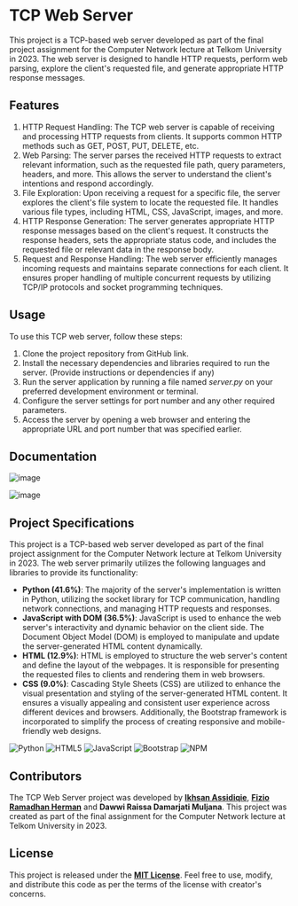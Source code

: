 # TCP Web Server

This project is a TCP-based web server developed as part of the final project assignment for the Computer Network lecture at Telkom University in 2023. The web server is designed to handle HTTP requests, perform web parsing, explore the client's requested file, and generate appropriate HTTP response messages.

## Features
1. HTTP Request Handling: The TCP web server is capable of receiving and processing HTTP requests from clients. It supports common HTTP methods such as GET, POST, PUT, DELETE, etc.
2. Web Parsing: The server parses the received HTTP requests to extract relevant information, such as the requested file path, query parameters, headers, and more. This allows the server to understand the client's intentions and respond accordingly.
3. File Exploration: Upon receiving a request for a specific file, the server explores the client's file system to locate the requested file. It handles various file types, including HTML, CSS, JavaScript, images, and more.
4. HTTP Response Generation: The server generates appropriate HTTP response messages based on the client's request. It constructs the response headers, sets the appropriate status code, and includes the requested file or relevant data in the response body.
5. Request and Response Handling: The web server efficiently manages incoming requests and maintains separate connections for each client. It ensures proper handling of multiple concurrent requests by utilizing TCP/IP protocols and socket programming techniques.

## Usage
To use this TCP web server, follow these steps:

1. Clone the project repository from GitHub link.
2. Install the necessary dependencies and libraries required to run the server. (Provide instructions or dependencies if any)
3. Run the server application by running a file named *server.py* on your preferred development environment or terminal.
5. Configure the server settings for port number and any other required parameters.
6. Access the server by opening a web browser and entering the appropriate URL and port number that was specified earlier.

## Documentation
![image](https://github.com/ikhsansdqq/tes-server-web/assets/91542488/f41f63a3-06d9-4d3d-807a-979b0f74e026)

![image](https://github.com/ikhsansdqq/tes-server-web/assets/91542488/701df76b-4708-4628-9272-ed7dca12c6a3)

## Project Specifications
This project is a TCP-based web server developed as part of the final project assignment for the Computer Network lecture at Telkom University in 2023. The web server primarily utilizes the following languages and libraries to provide its functionality:

- **Python (41.6%)**: The majority of the server's implementation is written in Python, utilizing the socket library for TCP communication, handling network connections, and managing HTTP requests and responses.
- **JavaScript with DOM (36.5%)**: JavaScript is used to enhance the web server's interactivity and dynamic behavior on the client side. The Document Object Model (DOM) is employed to manipulate and update the server-generated HTML content dynamically.
- **HTML (12.9%)**: HTML is employed to structure the web server's content and define the layout of the webpages. It is responsible for presenting the requested files to clients and rendering them in web browsers.
- **CSS (9.0%)**: Cascading Style Sheets (CSS) are utilized to enhance the visual presentation and styling of the server-generated HTML content. It ensures a visually appealing and consistent user experience across different devices and browsers. Additionally, the Bootstrap framework is incorporated to simplify the process of creating responsive and mobile-friendly web designs.

![Python](https://img.shields.io/badge/python-3670A0?style=for-the-badge&logo=python&logoColor=ffdd54) ![HTML5](https://img.shields.io/badge/html5-%23E34F26.svg?style=for-the-badge&logo=html5&logoColor=white) ![JavaScript](https://img.shields.io/badge/javascript-%23323330.svg?style=for-the-badge&logo=javascript&logoColor=%23F7DF1E) ![Bootstrap](https://img.shields.io/badge/bootstrap-%238511FA.svg?style=for-the-badge&logo=bootstrap&logoColor=white) ![NPM](https://img.shields.io/badge/NPM-%23CB3837.svg?style=for-the-badge&logo=npm&logoColor=white)

## Contributors
The TCP Web Server project was developed by [**Ikhsan Assidiqie**](https://github.com/ikhsansdqq), [**Fizio Ramadhan Herman**](https://github.com/fiziorh) and **Dawwi Raissa Damarjati Muljana**. This project was created as part of the final assignment for the Computer Network lecture at Telkom University in 2023.

## License
This project is released under the **[MIT License](https://opensource.org/license/mit/)**. Feel free to use, modify, and distribute this code as per the terms of the license with creator's concerns.